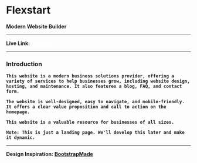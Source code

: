 # Flexstart 
<b>Modern Website Builder</b>
<hr>
<b> Live Link: <a href="https://flex-start.netlify.app/" target="_blank" style="text-decoration: none; color: white;">Flexstart</a>
<hr>
<h3 style="font-weight: bold;">Introduction</h3>
<p>

    This website is a modern business solutions provider, offering a variety of services to help businesses grow, including website design, hosting, and maintenance. It also features a blog, FAQ, and contact form.

    The website is well-designed, easy to navigate, and mobile-friendly. It offers a clear value proposition and call to action on the homepage.
        
    This website is a valuable resource for businesses of all sizes.

    Note: This is just a landing page. We'll develop this later and make it dynamic.
</p>
<hr>
<p>Design Inspiration: <a href="https://bootstrapmade.com/demo/templates/FlexStart/index.html">BootstrapMade</a></p>